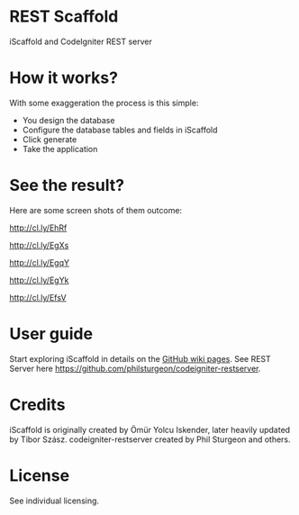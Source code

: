 # REST Scaffold
iScaffold and CodeIgniter REST server

# How it works?
With some exaggeration the process is this simple:

* You design the database
* Configure the database tables and fields in iScaffold
* Click generate
* Take the application

# See the result?
Here are some screen shots of them outcome:

http://cl.ly/EhRf

http://cl.ly/EgXs

http://cl.ly/EgqY

http://cl.ly/EgYk

http://cl.ly/EfsV

# User guide
Start exploring iScaffold in details on the [GitHub wiki pages](https://github.com/kowdermeister/iScaffold/wiki).
See REST Server here https://github.com/philsturgeon/codeigniter-restserver.

# Credits
iScaffold is originally created by Ömür Yolcu Iskender, later heavily updated by Tibor Szász.
codeigniter-restserver created by Phil Sturgeon and others. 

# License
See individual licensing.